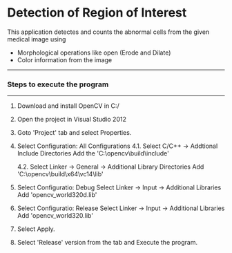 # Detection of Region of Interest
This application detectes and counts the abnormal cells from the given medical image using
- Morphological operations like open (Erode and Dilate)
- Color information from the image

--------------------------------------------------------------------
### Steps to execute the program
--------------------------------------------------------------------

1. Download and install OpenCV in C:/
2. Open the project in Visual Studio 2012
3. Goto 'Project' tab and select Properties.
4. Select Configuration: All Configurations
	4.1. Select C/C++ ->  Addtional Include Directories
		Add the 'C:\opencv\build\include'
		
	4.2. Select Linker -> General -> Additional Library Directories
		Add 'C:\opencv\build\x64\vc14\lib'
		
5. Select Configuratio: Debug
	Select Linker -> Input -> Additional Libraries
		Add 'opencv_world320d.lib'
		
6. Select Configuratio: Release
	Select Linker -> Input -> Additional Libraries
		Add 'opencv_world320.lib'
		
7. Select Apply.
8. Select 'Release' version from the tab and Execute the program.


